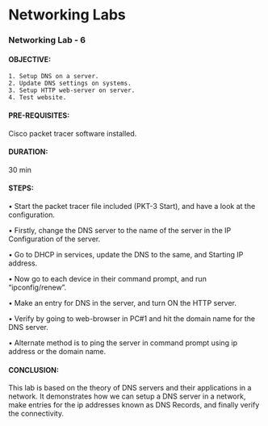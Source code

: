 
# Networking Labs

### Networking Lab - 6 

#### OBJECTIVE: 
    1. Setup DNS on a server.
	2. Update DNS settings on systems.
    3. Setup HTTP web-server on server.
	4. Test website.

#### PRE-REQUISITES: 
Cisco packet tracer software installed.

#### DURATION: 
30 min

#### STEPS:

•	Start the packet tracer file included (PKT-3 Start), and have a look at the configuration.

•	Firstly, change the DNS server to the name of the server in the IP Configuration of the server.

•	Go to DHCP in services, update the DNS to the same, and Starting IP address.

•	Now go to each device in their command prompt, and run “ipconfig/renew”.

•	Make an entry for DNS in the server, and turn ON the HTTP server.

•	Verify by going to web-browser in PC#1 and hit the domain name for the DNS server.

•	Alternate method is to ping the server in command prompt using ip address or the domain name.

#### CONCLUSION:  
This lab is based on the theory of DNS servers and their applications in a network. It demonstrates how we can setup a DNS server in a network, make entries for the ip addresses known as DNS Records, and finally verify the connectivity.
